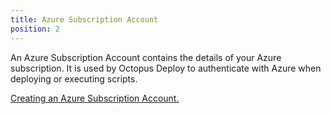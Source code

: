 ```yaml
---
title: Azure Subscription Account
position: 2
---
```


An Azure Subscription Account contains the details of your Azure subscription. It is used by Octopus Deploy to authenticate with Azure when deploying or executing scripts.

[Creating an Azure Subscription Account.](/docs/guides/azure-deployments/creating-an-azure-account/index.md)
